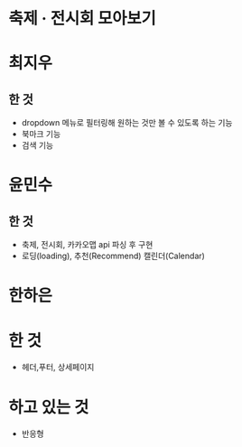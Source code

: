 # 축제 · 전시회 모아보기 

# 최지우
## 한 것
- dropdown 메뉴로 필터링해 원하는 것만 볼 수 있도록 하는 기능
- 북마크 기능
- 검색 기능

# 윤민수
## 한 것
- 축제, 전시회, 카카오맵 api 파싱 후 구현
- 로딩(loading), 추천(Recommend) 캘린더(Calendar)

# 한하은
# 한 것
- 헤더,푸터, 상세페이지

# 하고 있는 것
- 반응형